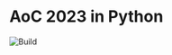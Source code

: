 # AoC 2023 in Python

![Build](https://github.com/RomainGoussault/aoc/actions/workflows/main.yml/badge.svg)
